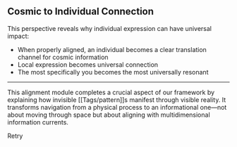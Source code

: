 ## Cosmic to Individual Connection

This perspective reveals why individual expression can have universal impact:

- When properly aligned, an individual becomes a clear translation channel for cosmic information
- Local expression becomes universal connection
- The most specifically you becomes the most universally resonant

---

This alignment module completes a crucial aspect of our framework by explaining how invisible [[Tags/pattern]]s manifest through visible reality. It transforms navigation from a physical process to an informational one—not about moving through space but about aligning with multidimensional information currents.

Retry